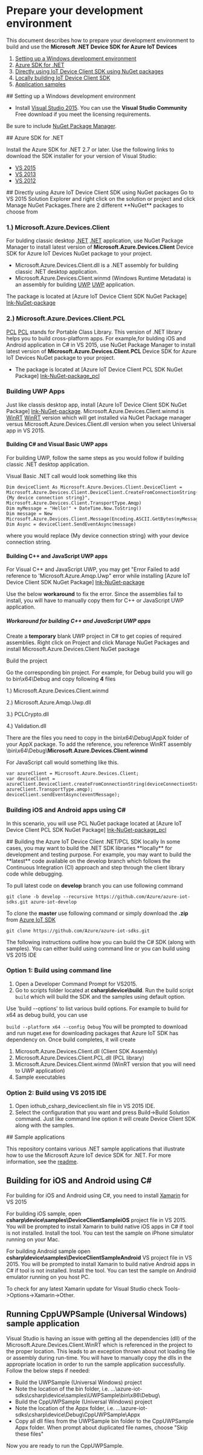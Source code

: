 # Prepare your development environment

This document describes how to prepare your development environment to build and use the **Microsoft .NET Device SDK for Azure IoT Devices**

1.  [Setting up a Windows development environment](#windows)
2.  [Azure SDK for .NET](#azuresdk)
3.  [Directly using IoT Device Client SDK using NuGet packages](#directly_using_sdk)
4.  [Locally building IoT Device Client SDK](#building_sdk)
5.  [Application samples](#samplecode)

<a name="windows"/>
## Setting up a Windows development environment

- Install [Visual Studio 2015][visual-studio]. You can use the **Visual Studio Community** Free download if you meet the licensing requirements.

Be sure to include [NuGet Package Manager][NuGet-Package-Manager].

<a name="azuresdk"/>
## Azure SDK for .NET

Install the Azure SDK for .NET 2.7 or later. Use the following links to download the SDK installer for your version of Visual Studio:

- [VS 2015][lnk-sdk-vs2015]
- [VS 2013][lnk-sdk-vs2013]
- [VS 2012][lnk-sdk-vs2012]

<a name="directly_using_sdk"/>
## Directly using Azure IoT Device Client SDK using NuGet packages
Go to VS 2015 Solution Explorer and right click on the solution or project and click Manage NuGet Packages.There are 2 different **NuGet** packages to choose from

### 1.) Microsoft.Azure.Devices.Client
For bulding classic desktop [.NET] [.NET] application, use NuGet Package Manager to install latest version of **Microsoft.Azure.Devices.Client** Device SDK for Azure IoT Devices NuGet package to your project.

- Microsoft.Azure.Devices.Client.dll is a .NET assembly for building classic .NET desktop application.
- Microsoft.Azure.Devices.Client.winmd (Windows Runtime Metadata) is an assembly for building [UWP] [UWP] application.

The package is located at [Azure IoT Device Client SDK NuGet Package] [lnk-NuGet-package]


### 2.) Microsoft.Azure.Devices.Client.PCL
[PCL] [PCL] stands for Portable Class Library. This version of .NET library helps you to build cross-platform apps.
For example,for bulding iOS and Android application in C# in VS 2015, use NuGet Package Manager to install latest version of **Microsoft.Azure.Devices.Client.PCL** Device SDK for Azure IoT Devices NuGet package to your project.

- The package is located at [Azure IoT Device Client PCL SDK NuGet Package] [lnk-NuGet-package_pcl]


### Building UWP Apps 
Just like classis desktop app, install [Azure IoT Device Client SDK NuGet Package] [lnk-NuGet-package].
Microsoft.Azure.Devices.Client.winmd is [WinRT] [WinRT] version which will get installed via NuGet Package manager versus Microsoft.Azure.Devices.Client.dll version when you select Universal app in VS 2015.

####  Building C# and Visual Basic UWP apps
For building UWP, follow the same steps as you would follow if building classic .NET desktop application.

Visual Basic .NET call would look something like this

```
Dim deviceClient As Microsoft.Azure.Devices.Client.DeviceClient = Microsoft.Azure.Devices.Client.DeviceClient.CreateFromConnectionString("{My device connection string}", Microsoft.Azure.Devices.Client.TransportType.Amqp)
Dim myMessage = "Hello!" + DateTime.Now.ToString()
Dim message = New Microsoft.Azure.Devices.Client.Message(Encoding.ASCII.GetBytes(myMessage))
Dim Async = deviceClient.SendEventAsync(message)
```
where you would replace {My device connection string} with your device connection string.


#### Building C++ and JavaScript UWP apps
For Visual C++ and JavaScript UWP, you may get "Error	Failed to add reference to 'Microsoft.Azure.Amqp.Uwp" error while installing [Azure IoT Device Client SDK NuGet Package] [lnk-NuGet-package]

Use the below **workaround** to fix the error. Since the assemblies fail to install, you will have to manually copy them for C++ or JavaScript UWP application.

##### Workaround for building C++ and JavaScript UWP apps

Create a **temporary** blank UWP project in C# to get copies of required assemblies. Right click on Project and click Manage NuGet Packages and install Microsoft.Azure.Devices.Client NuGet package

Build the project

Go the corresponding bin project. For example, for Debug build you will go to bin\x64\Debug and copy following **4** files

1.) Microsoft.Azure.Devices.Client.winmd

2.) Microsoft.Azure.Amqp.Uwp.dll

3.) PCLCrypto.dll

4.) Validation.dll

There are the files you need to copy in the bin\x64\Debug\AppX folder of your AppX package.
To add the reference, you reference WinRT assembly \bin\x64\Debug\\**Microsoft.Azure.Devices.Client.winmd**

For JavaScript call would something like this.

```
var azureClient = Microsoft.Azure.Devices.Client;
var deviceClient = azureClient.DeviceClient.createFromConnectionString(deviceConnectionString, azureClient.TransportType.amqp);
deviceClient.sendEventAsync(eventMessage);
```


### Building iOS and Android apps using C#
In this scenario, you will use PCL NuGet package  located at [Azure IoT Device Client PCL SDK NuGet Package] [lnk-NuGet-package_pcl]


<a name="building_sdk"/>
## Building the Azure IoT Device Client .NET/PCL SDK locally
In some cases, you may want to build the .NET SDK libraries **locally** for development and testing purpose. For example, you may want to build the **latest** code available on the develop branch which follows the Continuous Integration (CI) approach and step through the client library code while debugging.

To pull latest code on **develop** branch you can use following command

`git clone -b develop --recursive https://github.com/Azure/azure-iot-sdks.git azure-iot-develop`

To clone the **master** use following command or simply download the **.zip** from [Azure IoT SDK][lnk-azure-iot] 

`git clone https://github.com/Azure/azure-iot-sdks.git`

The following instructions outline how you can build the C# SDK (along with samples). You can either build using command line or you can build using VS 2015 IDE

### Option 1:  Build using command line
1. Open a Developer Command Prompt for VS2015.
2. Go to scripts folder located at **csharp\\device\\build**. Run the build script `build` which will build the SDK and the samples using default option.

Use 'build --options' to list various build options.
For example to build for x64 as debug build, you can use

`build --platform x64 --config Debug`
You will be prompted to download and run nuget.exe for downloading packages that Azure IoT SDK has dependency on.
Once build completes, it will create

1. Microsoft.Azure.Devices.Client.dll (Client SDK Assembly)
2. Microsoft.Azure.Devices.Client.PCL.dll (PCL library)
3. Microsoft.Azure.Devices.Client.winmd (WinRT version that you will need to UWP application)
4. Sample executables 

### Option 2: Build using VS 2015 IDE
1. Open iothub_csharp_deviceclient.sln file in VS 2015 IDE.
2. Select the configuration that you want and press Build->Build Solution command.
Just like command line option it will create Device Client SDK along with the samples.

<a name="samplecode"/>
## Sample applications

This repository contains various .NET sample applications that illustrate how to use the Microsoft Azure IoT device SDK for .NET. For more information, see the [readme][readme].

## Building for iOS and Android using C#  
For building for iOS and Android using C#, you need to install [Xamarin][lnk-visualstudio-xamarin] for VS 2015

For building iOS sample, open **csharp\device\samples\DeviceClientSampleiOS** project file in VS 2015. You will be prompted to install Xamarin to build native iOS apps in C# if tool is not installed. Install the tool. You can test the sample on iPhone simulator running on your Mac.

For building Android sample open **csharp\device\samples\DeviceClientSampleAndroid** VS project file in VS 2015. You will be prompted to install Xamarin to build native Android apps in C# if tool is not installed. Install the tool. You can test the sample on Android emulator running on you host PC.

To check for any latest Xamarin update for Visual Studio check Tools->Options->Xamarin->Other.

## Running CppUWPSample (Universal Windows) sample application

Visual Studio is having an issue with getting all the dependencies (dll) of the Microsoft.Azure.Devices.Client.WinRT which is referenced in the project to the proper location.  This leads to an exception thrown about not loading file or assembly during run-time.  You will have to manually copy the dlls in the appropriate location in order to run the sample application successfully.  Follow the below steps if needed:
* Build the UWPSample (Universal Windows) project
* Note the location of the bin folder, i.e. ...\azure-iot-sdks\csharp\device\samples\UWPSample\bin\x86\Debug\
* Build the CppUWPSample (Universal Windows) project
* Note the location of the Appx folder, i.e. ...\azure-iot-sdks\csharp\device\Debug\CppUWPSample\Appx
* Copy all dll files from the UWPSample bin folder to the CppUWPSample Appx folder.  When prompt about duplicated file names, choose "Skip these files"

Now you are ready to run the CppUWPSample.



[visual-studio]: https://www.visualstudio.com/
[readme]: ../readme.md
[lnk-sdk-vs2015]: http://go.microsoft.com/fwlink/?LinkId=518003
[lnk-sdk-vs2013]: http://go.microsoft.com/fwlink/?LinkId=323510
[lnk-sdk-vs2012]: http://go.microsoft.com/fwlink/?LinkId=323511
[lnk-visualstudio-xamarin]: https://msdn.microsoft.com/en-us/library/mt299001.aspx
[lnk-NuGet-package]:https://www.nuget.org/packages/Microsoft.Azure.Devices.Client
[lnk-NuGet-package_pcl]:https://www.nuget.org/packages/Microsoft.Azure.Devices.Client.PCL
[lnk-azure-iot]:https://github.com/Azure/azure-iot-sdks
[NuGet-Package-Manager]:https://visualstudiogallery.msdn.microsoft.com/5d345edc-2e2d-4a9c-b73b-d53956dc458d
[NuGet]:https://www.nuget.org/
[PCL]:https://msdn.microsoft.com/en-us/library/gg597391(v=vs.110).aspx
[UWP]:https://msdn.microsoft.com/en-us/windows/uwp/get-started/universal-application-platform-guide
[.NET]:https://www.microsoft.com/net
[WinRT]:https://msdn.microsoft.com/en-us/windows/uwp/winrt-components/index

